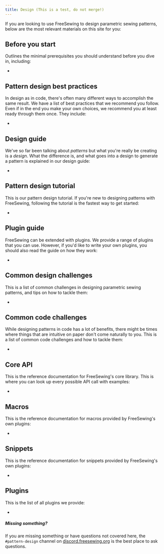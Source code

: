 ```yaml
---
title: Design (This is a test, do not merge!)
---
```


If you are looking to use FreeSewing to design parametric sewing patterns,
below are the most relevant materials on this site for you: 

## Before you start

Outlines the minimal prerequisites you should understand before you dive in, including:

- <DocsLink slug="guides/prerequisites" />
<ReadMore root="guides/prerequisites" />

## Pattern design best practices

In design as in code, there's often many different ways to accomplish the same
result.  We have a list of best practices that we recommend you follow. Even if
in the end you make your own choices, we recommend you at least ready through
them once. They include:

- <DocsLink slug="guides/best-practices" />
<ReadMore root="guides/best-practices" />

## Design guide

We've so far been talking about *patterns* but what you're really be creating is a *design*.
What the difference is, and what goes into a design to generate a pattern is explained in our design guide:

- <DocsLink slug="guides/designs" />
<ReadMore root="guides/designs" />

## Pattern design tutorial

This is our pattern design tutorial. If you're new to designing patterns with
FreeSewing, following the tutorial is the fastest way to get started:

- <DocsLink slug="tutorials/pattern-design" />
<ReadMore root="tutorials/pattern-design" recurse />

## Plugin guide

FreeSewing can be extended with plugins. We provide a range of plugins that you can use.
However, if you'd like to write your own plugins, you should also read the guide on how they work:

- <DocsLink slug="guides/plugins" />
<ReadMore root="guides/plugins" />

## Common design challenges

This is a list of common challenges in designing parametric sewing patterns, and tips on how to tackle them:

- <DocsLink slug="howtos/design" />
<ReadMore root="howtos/design" />

## Common code challenges

While designing patterns in code has a lot of benefits, there might be times
where things that are intuitive on paper don't come naturally to you.  This is
a list of common code challenges and how to tackle them:

- <DocsLink slug="howtos/code" />
<ReadMore root="howtos/code" />

## Core API

This is the reference documentation for FreeSewing's core library. 
This is where you can look up every possible API call with examples:

- <DocsLink slug="reference/api" />
<ReadMore root="reference/api" />

## Macros

This is the reference documentation for macros provided by FreeSewing's own plugins:

- <DocsLink slug="reference/macros" />
<ReadMore root="reference/macros" />

## Snippets

This is the reference documentation for snippets provided by FreeSewing's own plugins:

- <DocsLink slug="reference/snippets" />
<ReadMore root="reference/snippets" />

## Plugins

This is the list of all plugins we provide:

- <DocsLink slug="reference/plugins" />
<ReadMore root="reference/plugins" />

<Note>

##### Missing something?

If you are missing something or have questions not covered here, the `#pattern-design` channel 
on [discord.freesewing.org](https://discord.freesewing.org/) is the best place to ask questions.

</Note> 
